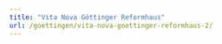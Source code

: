 ```yaml
---
title: "Vita Nova Göttinger Reformhaus"
url: /goettingen/vita-nova-goettinger-reformhaus-2/
---
```

